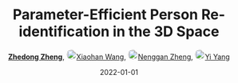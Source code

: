 ---
title: "Parameter-Efficient Person Re-identification in the 3D Space"
collection: publications
permalink: /publication/Paramete2022
date: 2022-01-01
doi: 10.1109/TNNLS.2022.3214834
oral: 
keywords: person identification 3d, efficient person identification, identification 3d space, object re-identification, image retrieval, person re-id, person retrieval, person search, 
venue: 'IEEE Transactions on Neural Networks and Learning Systems (TNNLS)'
paperurl: 'https://zdzheng.xyz/files/TNNLS_3D_PersonReID.pdf'
blog: 'https://zhuanlan.zhihu.com/p/149121098'
code: 'https://github.com/layumi/person-reid-3d'
author: '<strong><a href="https://zdzheng.xyz/authors/Zhedong-Zheng" class="author">Zhedong Zheng</a></strong>, <a href="https://zdzheng.xyz/authors/Xiaohan-Wang" class="author"> <img src= "https://zdzheng.xyz/coauthors/xiaohan-wang.jpg" alt="xiaohan-wang" style="border-radius: 50%; height:20px; width:20px">Xiaohan Wang</a>, <a href="https://zdzheng.xyz/authors/Nenggan-Zheng" class="author"> <img src= "https://zdzheng.xyz/coauthors/nenggan-zheng.jpg" alt="nenggan-zheng" style="border-radius: 50%; height:20px; width:20px">Nenggan Zheng</a>, <a href="https://zdzheng.xyz/authors/Yi-Yang" class="author"> <img src= "https://zdzheng.xyz/coauthors/yi-yang.jpeg" alt="yi-yang" style="border-radius: 50%; height:20px; width:20px">Yi Yang</a>'
sqlauthor: '{"@type": "Person","name": "Zhedong Zheng"}, {"@type": "Person","name": "Xiaohan Wang"}, {"@type": "Person","name": "Nenggan Zheng"}, {"@type": "Person","name": "Yi Yang"}'
citation: ' Zhedong Zheng,  Xiaohan Wang,  Nenggan Zheng,  Yi Yang, &quot;Parameter-Efficient Person Re-identification in the 3D Space.&quot; IEEE Transactions on Neural Networks and Learning Systems, 2022. DOI: 10.1109/TNNLS.2022.3214834'
pub_year: '2022'
bib: >
    @article{zheng2020person,<br>author = "Zheng, Zhedong and Wang, Xiaohan and Zheng, Nenggan and Yang, Yi",<br>doi = "10.1109/TNNLS.2022.3214834",<br>title = "Parameter-Efficient Person Re-identification in the 3D Space",<br>journal = "IEEE Transactions on Neural Networks and Learning Systems",<br>url = "https://zdzheng.xyz/files/TNNLS\_3D\_PersonReID.pdf",<br>blog = "https://zhuanlan.zhihu.com/p/149121098",<br>code = "https://github.com/layumi/person-reid-3d",<br>year = "2022"
    }

---